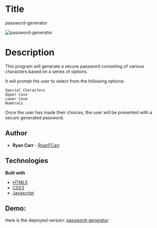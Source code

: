 # Title
password-generator

![password-generator](https://user-images.githubusercontent.com/61035701/82515415-2b6de780-9ae6-11ea-92e9-d6818d89f43b.jpg)

# Description
This program will generate a secure password consisting of 
various characters based on a series of options.

It will prompt the user to select from the following options:

    Special Characters
    Upper Case
    Lower Case
    Numerals
    
Once the user has made their choices, the user will 
be presented with a secure generated password.

## Author
* **Ryan Carr** - [RyanFCarr](https://github.com/RyanFCarr)

## Technologies

<b>Built with</b>
- [HTML5](https://developer.mozilla.org/en-US/docs/Web/Guide/HTML/HTML5)
- [CSS3](https://developer.mozilla.org/en-US/docs/Web/CSS)
- [Javascript](https://developer.mozilla.org/en-US/docs/Web/JavaScript)

## Demo:
Here is the deployed version: [password-generator](https://ryanfcarr.github.io/password-generator/)  




